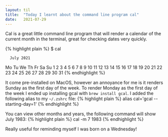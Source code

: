 ```yaml
---
layout: til
title:  "Today I learnt about the command line program cal"
date:   2021-07-29
---
```


Cal is a great little command line program that will render a calendar of the current month in the terminal, great for checking dates very quickly.

{% highlight plain %}
$ cal

      July 2021
 Mo Tu We Th Fr Sa Su
           1  2  3  4
  5  6  7  8  9 10 11
 12 13 14 15 16 17 18
 19 20 21 22 23 24 25
 26 27 28 29 30 31
{% endhighlight %}

It come pre-installed on MacOS, however an annoyance for me is it renders Sunday as the first day of the week. To render Monday as the first day of the week I ended up installing gcal with `brew install gcal`. I added the following alias to my `~/.zshrc` file:
{% highlight plain %}
alias cal='gcal --starting-day=1'
{% endhighlight %}

You can view other months and years, the following command will show July 1983:
{% highlight plain %}
cal -m 7 1983
{% endhighlight %}

Really useful for reminding myself I was born on a Wednesday!
